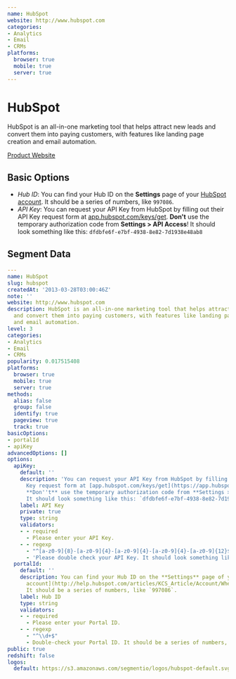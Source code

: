 ```yaml
---
name: HubSpot
website: http://www.hubspot.com
categories:
- Analytics
- Email
- CRMs
platforms:
  browser: true
  mobile: true
  server: true
---
```


# HubSpot

HubSpot is an all-in-one marketing tool that helps attract new leads and convert them into paying customers, with features like landing page creation and email automation.

[Product Website](http://www.hubspot.com)

## Basic Options

- *Hub ID*: You can find your Hub ID on the **Settings** page of your [HubSpot account](http://help.hubspot.com/articles/KCS_Article/Account/Where-can-I-find-my-HUB-ID). It should be a series of numbers, like `997086`.
- *API Key*: You can request your API Key from HubSpot by filling out their API Key request form at [app.hubspot.com/keys/get](https://app.hubspot.com/keys/get). **Don't** use the temporary authorization code from **Settings > API Access**! It should look something like this: `dfdbfe6f-e7bf-4938-8e82-7d1938e48ab8`


## Segment Data
```yaml
---
name: HubSpot
slug: hubspot
createdAt: '2013-03-28T03:00:46Z'
note: ''
website: http://www.hubspot.com
description: HubSpot is an all-in-one marketing tool that helps attract new leads
  and convert them into paying customers, with features like landing page creation
  and email automation.
level: 3
categories:
- Analytics
- Email
- CRMs
popularity: 0.017515408
platforms:
  browser: true
  mobile: true
  server: true
methods:
  alias: false
  group: false
  identify: true
  pageview: true
  track: true
basicOptions:
- portalId
- apiKey
advancedOptions: []
options:
  apiKey:
    default: ''
    description: 'You can request your API Key from HubSpot by filling out their API
      Key request form at [app.hubspot.com/keys/get](https://app.hubspot.com/keys/get).
      **Don''t** use the temporary authorization code from **Settings > API Access**!
      It should look something like this: `dfdbfe6f-e7bf-4938-8e82-7d1938e48ab8`'
    label: API Key
    private: true
    type: string
    validators:
    - - required
      - Please enter your API Key.
    - - regexp
      - "^[a-z0-9]{8}-[a-z0-9]{4}-[a-z0-9]{4}-[a-z0-9]{4}-[a-z0-9]{12}$"
      - 'Please double check your API Key. It should look something like this: `dfdbfe6f-e7bf-4938-8e82-7d1938e48ab8`.'
  portalId:
    default: ''
    description: You can find your Hub ID on the **Settings** page of your [HubSpot
      account](http://help.hubspot.com/articles/KCS_Article/Account/Where-can-I-find-my-HUB-ID).
      It should be a series of numbers, like `997086`.
    label: Hub ID
    type: string
    validators:
    - - required
      - Please enter your Portal ID.
    - - regexp
      - "^\\d+$"
      - Double-check your Portal ID. It should be a series of numbers, like `997086`.
public: true
redshift: false
logos:
  default: https://s3.amazonaws.com/segmentio/logos/hubspot-default.svg

```


